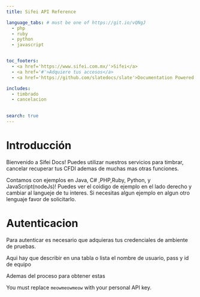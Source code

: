 ```yaml
---
title: Sifei API Reference

language_tabs: # must be one of https://git.io/vQNgJ
  - php
  - ruby
  - python
  - javascript


toc_footers:
  - <a href='https://www.sifei.com.mx/'>Sifei</a>
  - <a href='#'>Adquiere tus accesos</a>
  - <a href='https://github.com/slatedocs/slate'>Documentation Powered by Slate</a>

includes:
  - timbrado
  - cancelacion
  

search: true
---
```


# Introducción

Bienvenido a Sifei Docs! Puedes utilizar nuestros servicios para timbrar, cancelar recuperar tus CFDI  ademas de muchas mas otras funciones.
 
Contamos con ejemplos en Java, C# ,PHP,Ruby, Python, y JavaScript(nodeJs)! Puedes ver el coidigo de ejemplo en el lado derecho y cambiar al langueje de tu interes.
Si necesitas algun ejemplo en algun otro lenguaje favor de solicitarlo.


# Autenticacion
Para autenticar es necesario que adquieras tus credenciales de ambiente de pruebas.

Aqui hay que describir en una tabla o lista el nombre de usuario, pass y id de equipo

Ademas del proceso para obtener estas



<aside class="notice">
You must replace <code>meowmeowmeow</code> with your personal API key.
</aside>
